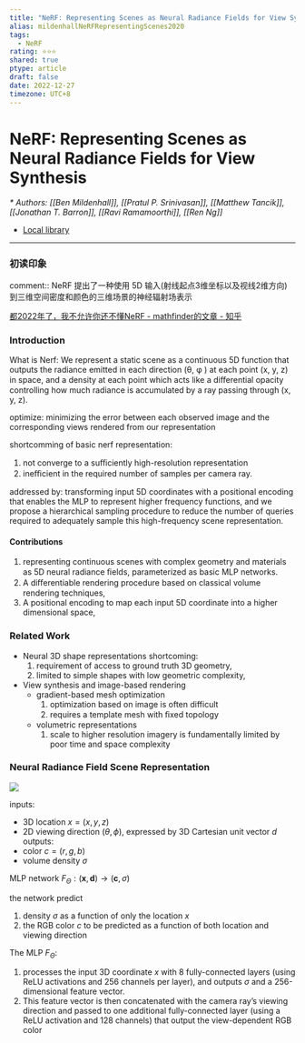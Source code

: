 ```yaml
---
title: "NeRF: Representing Scenes as Neural Radiance Fields for View Synthesis"
alias: mildenhallNeRFRepresentingScenes2020
tags:
  - NeRF
rating: ⭐⭐⭐
shared: true
ptype: article
draft: false
date: 2022-12-27
timezone: UTC+8
---
```



# NeRF: Representing Scenes as Neural Radiance Fields for View Synthesis
<cite>* Authors: [[Ben Mildenhall]], [[Pratul P. Srinivasan]], [[Matthew Tancik]], [[Jonathan T. Barron]], [[Ravi Ramamoorthi]], [[Ren Ng]]</cite>


* [Local library](zotero://select/items/1_4WIUKH3N)

***

### 初读印象

comment:: NeRF 提出了一种使用 5D 输入(射线起点3维坐标以及视线2维方向) 到三维空间密度和颜色的三维场景的神经辐射场表示


[都2022年了，我不允许你还不懂NeRF - mathfinder的文章 - 知乎](https://zhuanlan.zhihu.com/p/569843149)

### Introduction
What is Nerf:
We represent a static scene as a continuous 5D function that outputs the radiance emitted in each direction (θ, φ ) at each point (x, y, z) in space, and a density at each point which acts like a diﬀerential opacity controlling how much radiance is accumulated by a ray passing through (x, y, z).

optimize: minimizing the error between each observed image and the corresponding views rendered from our representation


shortcomming of basic nerf representation:
1. not converge to a suﬃciently high-resolution representation
2. ineﬃcient in the required number of samples per camera ray.

addressed by:
transforming input 5D coordinates with a positional encoding that enables the MLP to represent higher frequency functions, and we propose a hierarchical sampling procedure to reduce the number of queries required to adequately sample this high-frequency scene representation.

#### Contributions
1. representing continuous scenes with complex geometry and materials as 5D neural radiance ﬁelds, parameterized as basic MLP networks.
2. A diﬀerentiable rendering procedure based on classical volume rendering techniques,
3. A positional encoding to map each input 5D coordinate into a higher dimensional space,

### Related Work

- Neural 3D shape representations
  shortcoming: 
  1. requirement of access to ground truth 3D geometry,
  2. limited to simple shapes with low geometric complexity,
- View synthesis and image-based rendering
  - gradient-based mesh optimization
	  1. optimization based on image is often difficult
	  2. requires a template mesh with ﬁxed topology
  - volumetric representations
	  1. scale to higher resolution imagery is fundamentally limited by poor time and space complexity
 
### Neural Radiance Field Scene Representation

![](https://markdown-imagebed.oss-cn-beijing.aliyuncs.com/imgs/202209191121835.png)

inputs:
- 3D location $x = (x, y, z)$
- 2D viewing direction $(\theta, \phi )$, expressed by 3D Cartesian unit vector $d$
outputs:
- color $c = (r, g, b)$
- volume density $σ$

MLP network $F_\Theta: (\mathbf{x}, \mathbf{d}) \rightarrow(\mathbf{c}, \sigma)$

the network predict
1. density $\sigma$ as a function of only the location $x$
2. the RGB color $c$ to be predicted as a function of both location and viewing direction

The MLP $F_\Theta$:
1. processes the input 3D coordinate $x$ with 8 fully-connected layers (using ReLU activations and 256 channels per layer), and outputs $σ$ and a 256-dimensional feature vector.
2. This feature vector is then concatenated with the camera ray’s viewing direction and passed to one additional fully-connected layer (using a ReLU activation and 128 channels) that output the view-dependent RGB color


